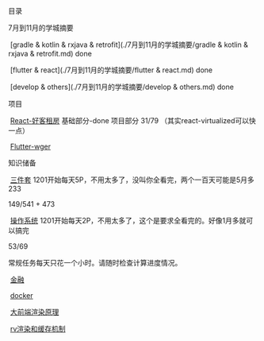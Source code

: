 目录

7月到11月的学城摘要

​	[gradle & kotlin & rxjava & retrofit](./7月到11月的学城摘要/gradle & kotlin & rxjava & retrofit.md)  done

​	[flutter & react](./7月到11月的学城摘要/flutter & react.md) done

​    [develop & others](./7月到11月的学城摘要/develop & others.md) done



项目

​	[React-好客租房](./通用框架/React-好客租房.md) 基础部分-done 项目部分 31/79 （其实react-virtualized可以快一点）

​	[Flutter-wger](./通用框架/Flutter-wger.md)



知识储备

​	[三件套](./基础知识/三件套.md) 1201开始每天5P，不用太多了，没叫你全看完，两个一百天可能是5月多233

149/541 + 473

​	[操作系统](./基础知识/操作系统.md) 1201开始每天2P，不用太多了，这个是要求全看完的。好像1月多就可以搞完

53/69

常规任务每天只花一个小时。请随时检查计算进度情况。

​    [金融](./基础知识/金融.md)

​	[docker](./基础知识/docker.md)

​	[大前端渲染原理](https://juejin.cn/post/7021035020445810718)

​	[rv渲染和缓存机制](https://juejin.cn/post/7006509332472791053)